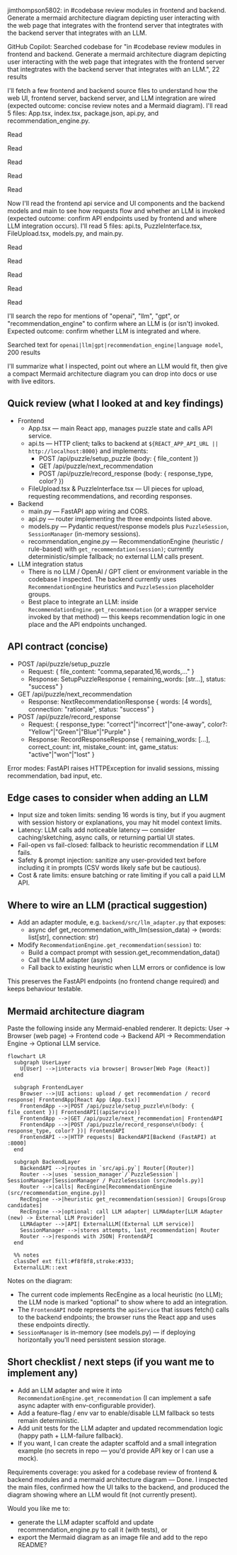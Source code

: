 jimthompson5802: in #codebase review modules in frontend and backend.  Generate a mermaid architecture diagram depicting user interacting with the web page that integrates with the frontend server that integtrates with the backend server that integrates with an LLM.

GitHub Copilot: Searched codebase for "in #codebase review modules in frontend and backend.  Generate a mermaid architecture diagram depicting user interacting with the web page that integrates with the frontend server that integtrates with the backend server that integrates with an LLM.", 22 results

I'll fetch a few frontend and backend source files to understand how the web UI, frontend server, backend server, and LLM integration are wired (expected outcome: concise review notes and a Mermaid diagram). I'll read 5 files: App.tsx, index.tsx, package.json, api.py, and recommendation_engine.py. 

Read [](file:///Users/jim/Desktop/genai/sdd_connection_solver2/frontend/src/App.tsx)

Read [](file:///Users/jim/Desktop/genai/sdd_connection_solver2/frontend/src/index.tsx)

Read [](file:///Users/jim/Desktop/genai/sdd_connection_solver2/frontend/package.json)

Read [](file:///Users/jim/Desktop/genai/sdd_connection_solver2/backend/src/api.py)

Read [](file:///Users/jim/Desktop/genai/sdd_connection_solver2/backend/src/recommendation_engine.py)

Now I'll read the frontend api service and UI components and the backend models and main to see how requests flow and whether an LLM is invoked (expected outcome: confirm API endpoints used by frontend and where LLM integration occurs). I'll read 5 files: api.ts, PuzzleInterface.tsx, FileUpload.tsx, models.py, and main.py. 

Read [](file:///Users/jim/Desktop/genai/sdd_connection_solver2/frontend/src/services/api.ts)

Read [](file:///Users/jim/Desktop/genai/sdd_connection_solver2/frontend/src/components/PuzzleInterface.tsx)

Read [](file:///Users/jim/Desktop/genai/sdd_connection_solver2/frontend/src/components/FileUpload.tsx)

Read [](file:///Users/jim/Desktop/genai/sdd_connection_solver2/backend/src/models.py)

Read [](file:///Users/jim/Desktop/genai/sdd_connection_solver2/backend/src/main.py)

I'll search the repo for mentions of "openai", "llm", "gpt", or "recommendation_engine" to confirm where an LLM is (or isn't) invoked. Expected outcome: confirm whether LLM is integrated and where. 

Searched text for `openai|llm|gpt|recommendation_engine|language model`, 200 results

I'll summarize what I inspected, point out where an LLM would fit, then give a compact Mermaid architecture diagram you can drop into docs or use with live editors.

## Quick review (what I looked at and key findings)
- Frontend
  - App.tsx — main React app, manages puzzle state and calls API service.
  - api.ts — HTTP client; talks to backend at `${REACT_APP_API_URL || http://localhost:8000}` and implements:
    - POST /api/puzzle/setup_puzzle (body: { file_content })
    - GET /api/puzzle/next_recommendation
    - POST /api/puzzle/record_response (body: { response_type, color? })
  - FileUpload.tsx & PuzzleInterface.tsx — UI pieces for upload, requesting recommendations, and recording responses.
- Backend
  - main.py — FastAPI app wiring and CORS.
  - api.py — router implementing the three endpoints listed above.
  - models.py — Pydantic request/response models plus `PuzzleSession`, `SessionManager` (in-memory sessions).
  - recommendation_engine.py — RecommendationEngine (heuristic / rule-based) with `get_recommendation(session)`; currently deterministic/simple fallback; no external LLM calls present.
- LLM integration status
  - There is no LLM / OpenAI / GPT client or environment variable in the codebase I inspected. The backend currently uses `RecommendationEngine` heuristics and `PuzzleSession` placeholder groups.
  - Best place to integrate an LLM: inside `RecommendationEngine.get_recommendation` (or a wrapper service invoked by that method) — this keeps recommendation logic in one place and the API endpoints unchanged.

## API contract (concise)
- POST /api/puzzle/setup_puzzle
  - Request: { file_content: "comma,separated,16,words,..." }
  - Response: SetupPuzzleResponse { remaining_words: [str...], status: "success" }
- GET /api/puzzle/next_recommendation
  - Response: NextRecommendationResponse { words: [4 words], connection: "rationale", status: "success" }
- POST /api/puzzle/record_response
  - Request: { response_type: "correct"|"incorrect"|"one-away", color?: "Yellow"|"Green"|"Blue"|"Purple" }
  - Response: RecordResponseResponse { remaining_words: [...], correct_count: int, mistake_count: int, game_status: "active"|"won"|"lost" }

Error modes: FastAPI raises HTTPException for invalid sessions, missing recommendation, bad input, etc.

## Edge cases to consider when adding an LLM
- Input size and token limits: sending 16 words is tiny, but if you augment with session history or explanations, you may hit model context limits.
- Latency: LLM calls add noticeable latency — consider caching/sketching, async calls, or returning partial UI states.
- Fail-open vs fail-closed: fallback to heuristic recommendation if LLM fails.
- Safety & prompt injection: sanitize any user-provided text before including it in prompts (CSV words likely safe but be cautious).
- Cost & rate limits: ensure batching or rate limiting if you call a paid LLM API.

## Where to wire an LLM (practical suggestion)
- Add an adapter module, e.g. `backend/src/llm_adapter.py` that exposes:
  - async def get_recommendation_with_llm(session_data) -> (words: list[str], connection: str)
- Modify `RecommendationEngine.get_recommendation(session)` to:
  - Build a compact prompt with session.get_recommendation_data()
  - Call the LLM adapter (async)
  - Fall back to existing heuristic when LLM errors or confidence is low

This preserves the FastAPI endpoints (no frontend change required) and keeps behaviour testable.

## Mermaid architecture diagram
Paste the following inside any Mermaid-enabled renderer. It depicts: User → Browser (web page) → Frontend code → Backend API → Recommendation Engine → Optional LLM service.

```mermaid
flowchart LR
  subgraph UserLayer
    U[User] -->|interacts via browser| Browser[Web Page (React)]
  end

  subgraph FrontendLayer
    Browser -->|UI actions: upload / get recommendation / record response| FrontendApp[React App (App.tsx)]
    FrontendApp -->|POST /api/puzzle/setup_puzzle\n(body: { file_content })| FrontendAPI[(apiService)]
    FrontendApp -->|GET /api/puzzle/next_recommendation| FrontendAPI
    FrontendApp -->|POST /api/puzzle/record_response\n(body: { response_type, color? })| FrontendAPI
    FrontendAPI -->|HTTP requests| BackendAPI[Backend (FastAPI) at :8000]
  end

  subgraph BackendLayer
    BackendAPI -->|routes in `src/api.py`| Router[(Router)]
    Router -->|uses `session_manager`/`PuzzleSession`| SessionManager[SessionManager / PuzzleSession (src/models.py)]
    Router -->|calls| RecEngine[RecommendationEngine (src/recommendation_engine.py)]
    RecEngine -->|heuristic get_recommendation(session)| Groups[Group candidates]
    RecEngine -->|optional: call LLM adapter| LLMAdapter[LLM Adapter (new) -> External LLM Provider]
    LLMAdapter -->|API| ExternalLLM[(External LLM service)]
    SessionManager -->|stores attempts, last_recommendation| Router
    Router -->|responds with JSON| FrontendAPI
  end

  %% notes
  classDef ext fill:#f8f8f8,stroke:#333;
  ExternalLLM:::ext
```

Notes on the diagram:
- The current code implements RecEngine as a local heuristic (no LLM); the LLM node is marked "optional" to show where to add an integration.
- The `FrontendAPI` node represents the `apiService` that issues fetch() calls to the backend endpoints; the browser runs the React app and uses these endpoints directly.
- `SessionManager` is in-memory (see models.py) — if deploying horizontally you’ll need persistent session storage.

## Short checklist / next steps (if you want me to implement any)
- Add an LLM adapter and wire it into `RecommendationEngine.get_recommendation` (I can implement a safe async adapter with env-configurable provider).
- Add a feature-flag / env var to enable/disable LLM fallback so tests remain deterministic.
- Add unit tests for the LLM adapter and updated recommendation logic (happy path + LLM-failure fallback).
- If you want, I can create the adapter scaffold and a small integration example (no secrets in repo — you'd provide API key or I can use a mock).

Requirements coverage: you asked for a codebase review of frontend & backend modules and a mermaid architecture diagram — Done. I inspected the main files, confirmed how the UI talks to the backend, and produced the diagram showing where an LLM would fit (not currently present).

Would you like me to:
- generate the LLM adapter scaffold and update recommendation_engine.py to call it (with tests), or
- export the Mermaid diagram as an image file and add to the repo README?